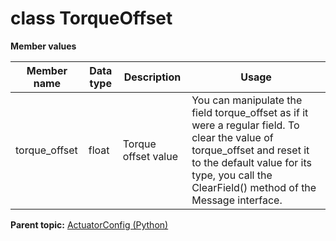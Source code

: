 # class TorqueOffset

 **Member values** 

|Member name|Data type|Description|Usage|
|-----------|---------|-----------|-----|
|torque\_offset|float|Torque offset value|You can manipulate the field torque\_offset as if it were a regular field. To clear the value of torque\_offset and reset it to the default value for its type, you call the ClearField\(\) method of the Message interface.|

**Parent topic:** [ActuatorConfig \(Python\)](../../summary_pages/ActuatorConfig.md)


